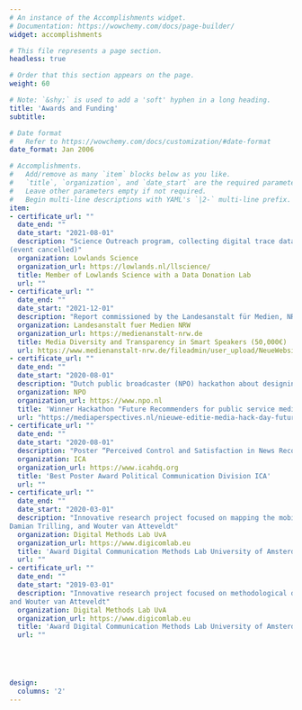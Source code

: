 ```yaml
---
# An instance of the Accomplishments widget.
# Documentation: https://wowchemy.com/docs/page-builder/
widget: accomplishments

# This file represents a page section.
headless: true

# Order that this section appears on the page.
weight: 60

# Note: `&shy;` is used to add a 'soft' hyphen in a long heading.
title: 'Awards and Funding'
subtitle:

# Date format
#   Refer to https://wowchemy.com/docs/customization/#date-format
date_format: Jan 2006

# Accomplishments.
#   Add/remove as many `item` blocks below as you like.
#   `title`, `organization`, and `date_start` are the required parameters.
#   Leave other parameters empty if not required.
#   Begin multi-line descriptions with YAML's `|2-` multi-line prefix.
item:
- certificate_url: ""
  date_end: ""
  date_start: "2021-08-01"
  description: "Science Outreach program, collecting digital trace data with the “DataDonationLab” during the Lowlands festival
(event cancelled)"
  organization: Lowlands Science
  organization_url: https://lowlands.nl/llscience/
  title: Member of Lowlands Science with a Data Donation Lab
  url: ""
- certificate_url: ""
  date_end: ""
  date_start: "2021-12-01"
  description: "Report commissioned by the Landesanstalt für Medien, NRW. Cooperation with TU Dresden (member of the research team)"
  organization: Landesanstalt fuer Medien NRW
  organization_url: https://medienanstalt-nrw.de
  title: Media Diversity and Transparency in Smart Speakers (50,000€)
  url: https://www.medienanstalt-nrw.de/fileadmin/user_upload/NeueWebsite_0120/Themen/Radio/LFMNRW_Whitepaper_Sprachassistenten_final.pdf
- certificate_url: ""
  date_end: ""
  date_start: "2020-08-01"
  description: "Dutch public broadcaster (NPO) hackathon about designing a diversity-aware recommender system"
  organization: NPO
  organization_url: https://www.npo.nl
  title: 'Winner Hackathon "Future Recommenders for public service media (3000€)'
  url: "https://mediaperspectives.nl/nieuwe-editie-media-hack-day-future-recommenders-for-public-media/"
- certificate_url: ""
  date_end: ""
  date_start: "2020-08-01"
  description: "Poster “Perceived Control and Satisfaction in News Recommender Systems” with Judith Moeller, Damian Trilling, Wouter van Atteveldt and Natali Helberger"
  organization: ICA
  organization_url: https://www.icahdq.org
  title: 'Best Poster Award Political Communication Division ICA'
  url: ""
- certificate_url: ""
  date_end: ""
  date_start: "2020-03-01"
  description: "Innovative research project focused on mapping the mobile news diet in a mobile lab, together with Judith Moeller,
Damian Trilling, and Wouter van Atteveldt"
  organization: Digital Methods Lab UvA
  organization_url: https://www.digicomlab.eu
  title: 'Award Digital Communication Methods Lab University of Amsterdam (5,000€)'
  url: ""
- certificate_url: ""
  date_end: ""
  date_start: "2019-03-01"
  description: "Innovative research project focused on methodological development, together with Judith Moeller, Damian Trilling,
and Wouter van Atteveldt"
  organization: Digital Methods Lab UvA
  organization_url: https://www.digicomlab.eu
  title: 'Award Digital Communication Methods Lab University of Amsterdam (4,000€)'
  url: ""





design:
  columns: '2' 
---
```

